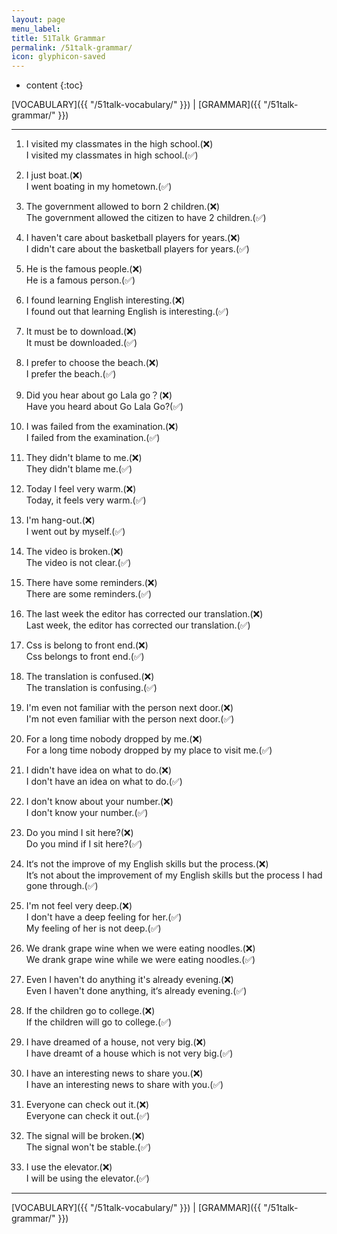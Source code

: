 ```yaml
---
layout: page
menu_label:
title: 51Talk Grammar
permalink: /51talk-grammar/
icon: glyphicon-saved
---
```



* content
{:toc}

[VOCABULARY]({{ "/51talk-vocabulary/" }}) \|
[GRAMMAR]({{ "/51talk-grammar/" }})

---

1. I visited my classmates in the high school.(❌)  
I visited my classmates in high school.(✅)

2. I just boat.(❌)  
I went boating in my hometown.(✅)

3. The government allowed to born 2 children.(❌)  
The government allowed the citizen to have 2 children.(✅)

4. I haven't care about basketball players for years.(❌)   
I didn't care about the basketball players for years.(✅)

5. He is the famous people.(❌)    
He is a famous person.(✅)

6. I found learning English interesting.(❌)  
I found out that learning English is interesting.(✅)

7. It must be to download.(❌)  
It must be downloaded.(✅)

8. I prefer to choose the beach.(❌)  
I prefer the beach.(✅)

9. Did you hear about go Lala go？(❌)  
Have you heard about Go Lala Go?(✅)

10.  I was failed from the examination.(❌)  
I failed from the examination.(✅)

11. They didn't blame to me.(❌)  
They didn't blame me.(✅)

12. Today I feel very warm.(❌)  
Today, it feels very warm.(✅)

13. I'm hang-out.(❌)  
I went out by myself.(✅)

14. The video is broken.(❌)  
The video is not clear.(✅)

15. There have some reminders.(❌)  
There are some reminders.(✅)

16. The last week the editor has corrected our translation.(❌)  
Last week, the editor has corrected our translation.(✅)

17. Css is belong to front end.(❌)  
Css belongs to front end.(✅)

18. The translation is confused.(❌)  
The translation is confusing.(✅)

19. I'm even not familiar with the person next door.(❌)  
I'm not even familiar with the person next door.(✅)

20. For a long time nobody dropped by me.(❌)  
For a long time nobody dropped by my place to visit me.(✅)

21. I didn't have idea on what to do.(❌)  
I don't have an idea on what to do.(✅)

22. I don't know about your number.(❌)  
I don't know your number.(✅)

23. Do you mind I sit here?(❌)  
Do you mind if I sit here?(✅)

24. It‘s not the improve of my English skills but the process.(❌)  
It’s not about the improvement of my English skills but the process I had gone through.(✅)

25. I'm not feel very deep.(❌)  
I don't have a deep feeling for her.(✅)  
My feeling of her is not deep.(✅)

26. We drank grape wine when we were eating noodles.(❌)  
We drank grape wine while we were eating noodles.(✅)

26. Even I haven't do anything it's already evening.(❌)  
Even I haven't done anything, it‘s already evening.(✅)

27. If the children go to college.(❌)  
If the children will go to college.(✅)

28. I have dreamed of a house, not very big.(❌)  
I have dreamt of a house which is not very big.(✅)

29. I have an interesting news to share you.(❌)  
I have an interesting news to share with you.(✅)

30. Everyone can check out it.(❌)  
Everyone can check it out.(✅)

31. The signal will be broken.(❌)  
The signal won't be stable.(✅)

32. I use the elevator.(❌)  
I will be using the elevator.(✅)



---

[VOCABULARY]({{ "/51talk-vocabulary/" }}) \|
[GRAMMAR]({{ "/51talk-grammar/" }})
